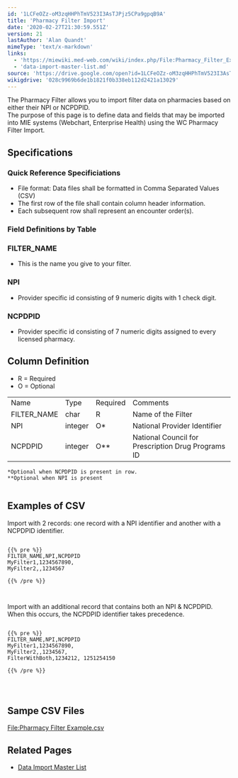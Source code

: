 ```yaml
---
id: '1LCFeOZz-oM3zqHHPhTmV523I3AsTJPjz5CPa9gpqB9A'
title: 'Pharmacy Filter Import'
date: '2020-02-27T21:30:59.551Z'
version: 21
lastAuthor: 'Alan Quandt'
mimeType: 'text/x-markdown'
links:
  - 'https://miewiki.med-web.com/wiki/index.php/File:Pharmacy_Filter_Example.csv'
  - 'data-import-master-list.md'
source: 'https://drive.google.com/open?id=1LCFeOZz-oM3zqHHPhTmV523I3AsTJPjz5CPa9gpqB9A'
wikigdrive: '028c9969b6de1b1821f0b338eb112d2421a13029'
---
```

The Pharmacy Filter allows you to import filter data on pharmacies based on either their NPI or NCPDPID.  
The purpose of this page is to define data and fields that may be imported into MIE systems (Webchart, Enterprise Health) using the WC Pharmacy Filter Import.


## Specifications



### Quick Reference Specificiations


* File format: Data files shall be formatted in Comma Separated Values (CSV)
* The first row of the file shall contain column header information.
* Each subsequent row shall represent an encounter order(s).



### Field Definitions by Table



### FILTER_NAME


* This is the name you give to your filter.



### NPI


* Provider specific id consisting of 9 numeric digits with 1 check digit.



### NCPDPID


* Provider specific id consisting of 7 numeric digits assigned to every licensed pharmacy.



## Column Definition


* R = Required
* O = Optional


<table>
<tr>
<td>Name</td>
<td>Type</td>
<td>Required</td>
<td>Comments</td>
</tr>
<tr>
<td>FILTER_NAME</td>
<td>char</td>
<td>R</td>
<td>Name of the Filter</td>
</tr>
<tr>
<td>NPI</td>
<td>integer</td>
<td>O*</td>
<td>National Provider Identifier</td>
</tr>
<tr>
<td>NCPDPID</td>
<td>integer</td>
<td>O**</td>
<td>National Council for Prescription Drug Programs ID</td>
</tr>

</table>

```
*Optional when NCPDPID is present in row.
**Optional when NPI is present


```

## Examples of CSV

Import with 2 records: one record with a NPI identifier and another with a NCPDPID identifier.


```

{{% pre %}}
FILTER_NAME,NPI,NCPDPID
MyFilter1,1234567890,
MyFilter2,,1234567

{{% /pre %}}



```
Import with an additional record that contains both an NPI & NCPDPID. When this occurs, the NCPDPID identifier takes precedence.


```

{{% pre %}}
FILTER_NAME,NPI,NCPDPID
MyFilter1,1234567890,
MyFilter2,,1234567,
FilterWithBoth,1234212, 1251254150

{{% /pre %}}




```

## Sampe CSV Files

[File:Pharmacy Filter Example.csv](https://miewiki.med-web.com/wiki/index.php/File:Pharmacy_Filter_Example.csv)


## Related Pages


* [Data Import Master List](data-import-master-list.md)

